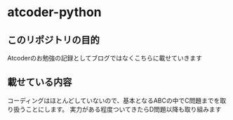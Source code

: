 # atcoder-python
## このリポジトリの目的
Atcoderのお勉強の記録としてブログではなくこちらに載せていきます

## 載せている内容
コーディングはほとんどしていないので、基本となるABCの中でC問題までを取り扱うことにします。
実力がある程度ついてきたらD問題以降も取り組みます
